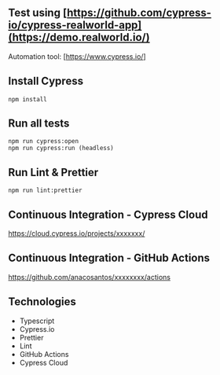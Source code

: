 ## **Test using [https://github.com/cypress-io/cypress-realworld-app](https://demo.realworld.io/)**

Automation tool: [https://www.cypress.io/]

## **Install Cypress**
```
npm install 

```
## **Run all tests**
```
npm run cypress:open
npm run cypress:run (headless)
```

## **Run Lint & Prettier**
```
npm run lint:prettier
```

## **Continuous Integration - Cypress Cloud**
https://cloud.cypress.io/projects/xxxxxxx/

## **Continuous Integration - GitHub Actions**
https://github.com/anacosantos/xxxxxxxx/actions

## **Technologies**
- Typescript
- Cypress.io
- Prettier
- Lint 
- GitHub Actions
- Cypress Cloud

